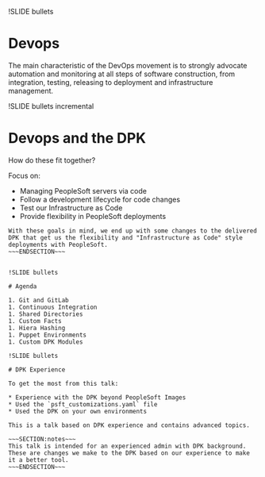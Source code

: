 !SLIDE bullets

# Devops

The main characteristic of the DevOps movement is to strongly advocate automation and monitoring at all steps of software construction, from integration, testing, releasing to deployment and infrastructure management.

!SLIDE bullets incremental

# Devops and the DPK

How do these fit together?

Focus on:

* Managing PeopleSoft servers via code
* Follow a development lifecycle for code changes
* Test our Infrastructure as Code
* Provide flexibility in PeopleSoft deployments

~~~SECTION:notes~~~
With these goals in mind, we end up with some changes to the delivered DPK that get us the flexibility and "Infrastructure as Code" style deployments with PeopleSoft.
~~~ENDSECTION~~~


!SLIDE bullets

# Agenda

1. Git and GitLab
1. Continuous Integration
1. Shared Directories
1. Custom Facts
1. Hiera Hashing
1. Puppet Environments
1. Custom DPK Modules

!SLIDE bullets

# DPK Experience

To get the most from this talk:

* Experience with the DPK beyond PeopleSoft Images
* Used the `psft_customizations.yaml` file
* Used the DPK on your own environments

This is a talk based on DPK experience and contains advanced topics.

~~~SECTION:notes~~~
This talk is intended for an experienced admin with DPK background. These are changes we make to the DPK based on our experience to make it a better tool.
~~~ENDSECTION~~~
